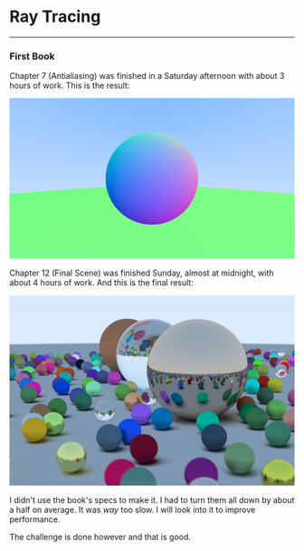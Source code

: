 # Ray Tracing

---
### First Book

Chapter 7 (Antialiasing) was finished in a Saturday afternoon with about 3 hours of work. This is the result:

![Antialiasing image](./images/antialiasing.png)

Chapter 12 (Final Scene) was finished Sunday, almost at midnight, with about 4 hours of work. And this is the final result: 

![Final image](./images/final.png)

I didn't use the book's specs to make it. I had to turn them all down by about a half on average. It was _way_ too slow. I will look into it to improve performance.

The challenge is done however and that is good.
